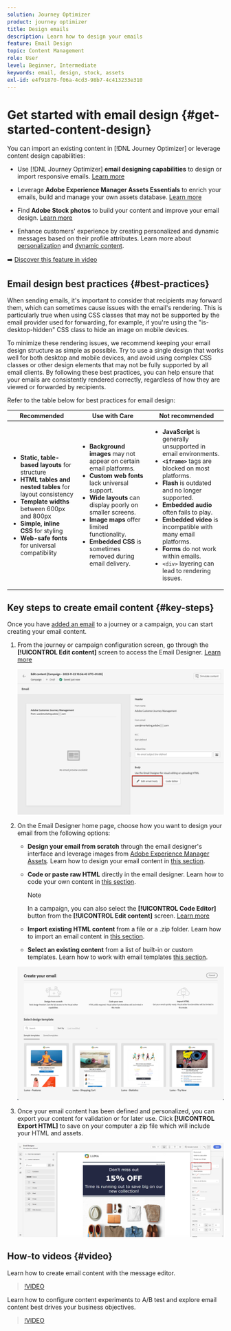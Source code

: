 ```yaml
---
solution: Journey Optimizer
product: journey optimizer
title: Design emails
description: Learn how to design your emails
feature: Email Design
topic: Content Management
role: User
level: Beginner, Intermediate
keywords: email, design, stock, assets
exl-id: e4f91870-f06a-4cd3-98b7-4c413233e310
---
```

# Get started with email design {#get-started-content-design}

You can import an existing content in [!DNL Journey Optimizer] or leverage content design capabilities:

* Use [!DNL Journey Optimizer] **email designing capabilities** to design or import responsive emails. [Learn more](content-from-scratch.md)

* Leverage **Adobe Experience Manager Assets Essentials** to enrich your emails, build and manage your own assets database. [Learn more](../integrations/assets.md)

* Find **Adobe Stock photos** to build your content and improve your email design. [Learn more](../integrations/stock.md)

* Enhance customers' experience by creating personalized and dynamic messages based on their profile attributes. Learn more about [personalization](../personalization/personalize.md) and [dynamic content](../personalization/get-started-dynamic-content.md).

➡️ [Discover this feature in video](#video)

## Email design best practices {#best-practices}

When sending emails, it's important to consider that recipients may forward them, which can sometimes cause issues with the email's rendering. This is particularly true when using CSS classes that may not be supported by the email provider used for forwarding, for example, if you're using the "is-desktop-hidden" CSS class to hide an image on mobile devices.

To minimize these rendering issues, we recommend keeping your email design structure as simple as possible. Try to use a single design that works well for both desktop and mobile devices, and avoid using complex CSS classes or other design elements that may not be fully supported by all email clients. By following these best practices, you can help ensure that your emails are consistently rendered correctly, regardless of how they are viewed or forwarded by recipients.

Refer to the table below for best practices for email design:

| Recommended|Use with Care|Not recommended|
|-|-|-|
| <ul><li><b>Static, table-based layouts</b> for structure</li> <li><b>HTML tables and nested tables</b> for layout consistency</li> <li><b>Template widths</b> between 600px and 800px </li> <li><b>Simple, inline CSS</b> for styling </li> <li><b>Web-safe fonts</b> for universal compatibility</li>| <ul><li><b>Background images</b> may not appear on certain email platforms.</li><li><b>Custom web fonts</b> lack universal support.</li><li><b>Wide layouts</b> can display poorly on smaller screens.</li><li><b>Image maps</b> offer limited functionality.</li><li><b>Embedded CSS</b> is sometimes removed during email delivery.</li>| <ul><li><b>JavaScript</b> is generally unsupported in email environments.</li> <li> <b>`<iframe>`</b> tags are blocked on most platforms. </li> <li><b>Flash</b> is outdated and no longer supported.</li> <li><b>Embedded audio</b> often fails to play.</li> <li><b>Embedded video</b> is incompatible with many email platforms.</li> <li> <b>Forms</b> do not work within emails.</li> <li> `<div>` layering can lead to rendering issues.</li>|

## Key steps to create email content {#key-steps}

Once you have [added an email](create-email.md) to a journey or a campaign, you can start creating your email content.

1. From the journey or campaign configuration screen, go through the **[!UICONTROL Edit content]** screen to access the Email Designer. [Learn more](create-email.md#define-email-content)

    ![](assets/email_designer_edit_email_body.png)

1. On the Email Designer home page, choose how you want to design your email from the following options:

    * **Design your email from scratch** through the email designer's interface and leverage images from [Adobe Experience Manager Assets](../integrations/assets.md). Learn how to design your email content in [this section](content-from-scratch.md).

    * **Code or paste raw HTML** directly in the email designer. Learn how to code your own content in [this section](code-content.md).
    
        >[!NOTE]
        >
        >In a campaign, you can also select the **[!UICONTROL Code Editor]** button from the **[!UICONTROL Edit content]** screen. [Learn more](create-email.md#define-email-content)

    * **Import existing HTML content** from a file or a .zip folder. Learn how to import an email content in [this section](existing-content.md).

    * **Select an existing content** from a list of built-in or custom templates. Learn how to work with email templates [this section](../email/use-email-templates.md).

    ![](assets/email_designer_create_options.png)

1. Once your email content has been defined and personalized, you can export your content for validation or for later use. Click **[!UICONTROL Export HTML]** to save on your computer a zip file which will include your HTML and assets.

   ![](assets/email_designer_export.png)

## How-to videos {#video}

Learn how to create email content with the message editor.

>[!VIDEO](https://video.tv.adobe.com/v/334150?quality=12)

Learn how to configure content experiments to A/B test and explore email content best drives your business objectives.

>[!VIDEO](https://video.tv.adobe.com/v/3419893)
